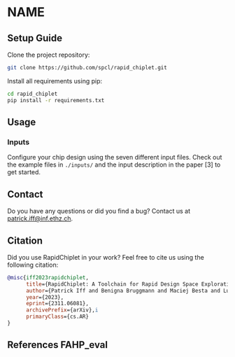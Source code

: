 # NAME

## Setup Guide

Clone the project<NAME> repository:
```bash
git clone https://github.com/spcl/rapid_chiplet.git
```

Install all requirements using pip:
```bash
cd rapid_chiplet
pip install -r requirements.txt
```

## Usage

### Inputs

Configure your chip design using the seven different input files. Check out the example files in `./inputs/` and the input description in the paper [3] to get started.


## Contact

Do you have any questions or did you find a bug? Contact us at patrick.iff@inf.ethz.ch.

## Citation

Did you use RapidChiplet in your work? Feel free to cite us using the following citation:

```bibtex
@misc{iff2023rapidchiplet,
      title={RapidChiplet: A Toolchain for Rapid Design Space Exploration of Chiplet Architectures}, 
      author={Patrick Iff and Benigna Bruggmann and Maciej Besta and Luca Benini and Torsten Hoefler},
      year={2023},
      eprint={2311.06081},
      archivePrefix={arXiv},i
      primaryClass={cs.AR}
}
```

## References FAHP_eval
